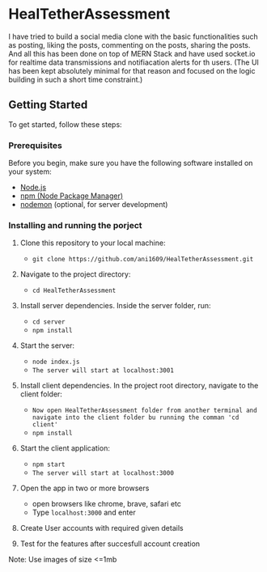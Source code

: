 # HealTetherAssessment

I have tried to build a social media clone with the basic functionalities such as posting, liking the posts, commenting on the posts, sharing the posts. And all this has been done on top of MERN Stack and have used socket.io for realtime data transmissions and notifiacation alerts for th users.
(The UI has been kept absolutely minimal for that reason and focused on the logic building in such a short time constraint.)

## Getting Started

To get started, follow these steps:

### Prerequisites

Before you begin, make sure you have the following software installed on your system:

- [Node.js](https://nodejs.org/)
- [npm (Node Package Manager)](https://www.npmjs.com/)
- [nodemon](https://nodemon.io/) (optional, for server development)

### Installing and running the porject

1. Clone this repository to your local machine:
   - `git clone https://github.com/ani1609/HealTetherAssessment.git`

2. Navigate to the project directory:
   - `cd HealTetherAssessment`

3. Install server dependencies. Inside the server folder, run:
   - `cd server`
   - `npm install`

4. Start the server:
   - `node index.js`
   - `The server will start at localhost:3001`

6. Install client dependencies. In the project root directory, navigate to the client folder:
   - `Now open HealTetherAssessment folder from another terminal and navigate into the client folder bu running the comman 'cd client'`
   - `npm install`

7. Start the client application:
   - `npm start`
   - `The server will start at localhost:3000`

8. Open the app in two or more browsers
   - open browsers like chrome, brave, safari etc
   - Type `localhost:3000` and enter

9. Create User accounts with required given details

10. Test for the features after succesfull account creation

Note: Use images of size <=1mb
